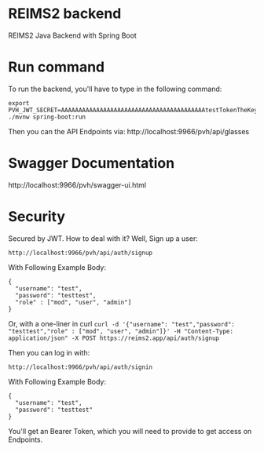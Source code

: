 # REIMS2 backend

REIMS2 Java Backend with Spring Boot

# Run command

To run the backend, you'll have to type in the following command:

```
export PVH_JWT_SECRET=AAAAAAAAAAAAAAAAAAAAAAAAAAAAAAAAAAAAAAAAAtestTokenTheKeyNeedsToBeAtLeast512BitsLongElseException
./mvnw spring-boot:run
```

Then you can the API Endpoints via:
http://localhost:9966/pvh/api/glasses

# Swagger Documentation

http://localhost:9966/pvh/swagger-ui.html

# Security

Secured by JWT. How to deal with it?
Well, Sign up a user:

```
http://localhost:9966/pvh/api/auth/signup
```

With Following Example Body:

```
{
  "username": "test",
  "password": "testtest",
  "role" : ["mod", "user", "admin"]
}
```

Or, with a one-liner in curl
`curl -d '{"username": "test","password": "testtest","role" : ["mod", "user", "admin"]}' -H "Content-Type: application/json" -X POST https://reims2.app/api/auth/signup`

Then you can log in with:

```
http://localhost:9966/pvh/api/auth/signin
```

With Following Example Body:

```
{
  "username": "test",
  "password": "testtest"
}
```

You'll get an Bearer Token, which you will need to provide to get access on Endpoints.
